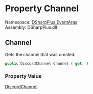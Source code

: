 # Property Channel

Namespace: [DSharpPlus.EventArgs](DSharpPlus.EventArgs.md)  
Assembly: DSharpPlus.dll

## <a id="DSharpPlus_EventArgs_ChannelCreateEventArgs_Channel"></a>Channel

Gets the channel that was created.

```csharp
public DiscordChannel Channel { get; }
```

### Property Value

[DiscordChannel](DSharpPlus.Entities.DiscordChannel.md)

